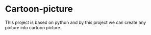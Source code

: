# Cartoon-picture
This project is based on python and by this project we can create any picture into cartoon picture.
